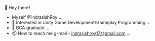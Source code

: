 👋 Hey there!
- Myself @IndrasishRoy ...
- 👀 Interested in Unity Game Development/Gameplay Programming ...
- 🌱 BCA graduate ...
- 📫 How to reach me g-mail - indrasishroy17@gmail.com ...

<!---
IndrasishRoy/IndrasishRoy is a ✨ special ✨ repository because its `README.md` (this file) appears on your GitHub profile.
You can click the Preview link to take a look at your changes.
--->
